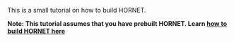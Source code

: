 This is a small tutorial on how to build HORNET.

**Note: This tutorial assumes that you have prebuilt HORNET. Learn [how to build HORNET here](./build.md)**

